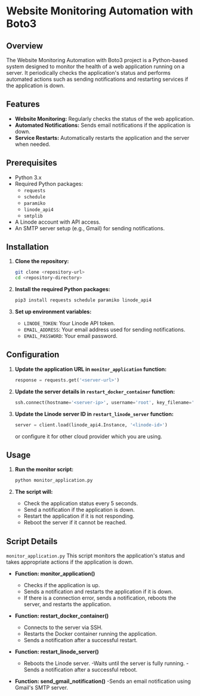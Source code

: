 # Website Monitoring Automation with Boto3

## Overview

The Website Monitoring Automation with Boto3 project is a Python-based system designed to monitor the health of a web application running on a server. It periodically checks the application's status and performs automated actions such as sending notifications and restarting services if the application is down.

## Features

- **Website Monitoring:** Regularly checks the status of the web application.
- **Automated Notifications:** Sends email notifications if the application is down.
- **Service Restarts:** Automatically restarts the application and the server when needed.

## Prerequisites

- Python 3.x
- Required Python packages:
  - `requests`
  - `schedule`
  - `paramiko`
  - `linode_api4`
  - `smtplib`
- A Linode account with API access.
- An SMTP server setup (e.g., Gmail) for sending notifications.

## Installation

1. **Clone the repository:**
    ```bash
    git clone <repository-url>
    cd <repository-directory>
    ```
   
2. **Install the required Python packages:**
    ```bash
    pip3 install requests schedule paramiko linode_api4
    ```

3. **Set up environment variables:**
    - `LINODE_TOKEN`: Your Linode API token.
    - `EMAIL_ADDRESS`: Your email address used for sending notifications.
    - `EMAIL_PASSWORD`: Your email password.


## Configuration

1. **Update the application URL in `monitor_application` function:**
    ```python
    response = requests.get('<server-url>')
    ```

2. **Update the server details in `restart_docker_container` function:**
    ```python
    ssh.connect(hostname='<server-ip>', username='root', key_filename='<public-ssh-key-path>')
    ```

3. **Update the Linode server ID in `restart_linode_server` function:**
    ```python
    server = client.load(linode_api4.Instance, '<linode-id>')
    ```
    or configure it for other cloud provider which you are using.

## Usage

1. **Run the monitor script:**
    ```bash
    python monitor_application.py
    ```

2. **The script will:**
    - Check the application status every 5 seconds.
    - Send a notification if the application is down.
    - Restart the application if it is not responding.
    - Reboot the server if it cannot be reached.

## Script Details
`monitor_application.py`
This script monitors the application's status and takes appropriate actions if the application is down.

- **Function: monitor_application()**
    - Checks if the application is up.
    - Sends a notification and restarts the application if it is down.
    - If there is a connection error, sends a notification, reboots the server, and restarts the application.
    
- **Function: restart_docker_container()**
    - Connects to the server via SSH.
    - Restarts the Docker container running the application.
    - Sends a notification after a successful restart.
    
- **Function: restart_linode_server()**
    - Reboots the Linode server.
    -Waits until the server is fully running.
    -Sends a notification after a successful reboot.

- **Function: send_gmail_notification()**
    -Sends an email notification using Gmail's SMTP server.